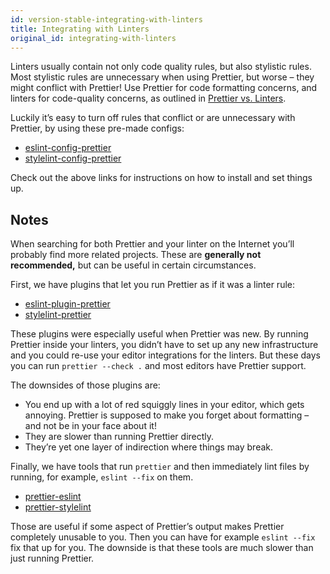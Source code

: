 ```yaml
---
id: version-stable-integrating-with-linters
title: Integrating with Linters
original_id: integrating-with-linters
---
```


Linters usually contain not only code quality rules, but also stylistic rules. Most stylistic rules are unnecessary when using Prettier, but worse – they might conflict with Prettier! Use Prettier for code formatting concerns, and linters for code-quality concerns, as outlined in [Prettier vs. Linters](comparison.md).

Luckily it’s easy to turn off rules that conflict or are unnecessary with Prettier, by using these pre-made configs:

- [eslint-config-prettier](https://github.com/prettier/eslint-config-prettier)
- [stylelint-config-prettier](https://github.com/prettier/stylelint-config-prettier)

Check out the above links for instructions on how to install and set things up.

## Notes

When searching for both Prettier and your linter on the Internet you’ll probably find more related projects. These are **generally not recommended,** but can be useful in certain circumstances.

First, we have plugins that let you run Prettier as if it was a linter rule:

- [eslint-plugin-prettier](https://github.com/prettier/eslint-plugin-prettier)
- [stylelint-prettier](https://github.com/prettier/stylelint-prettier)

These plugins were especially useful when Prettier was new. By running Prettier inside your linters, you didn’t have to set up any new infrastructure and you could re-use your editor integrations for the linters. But these days you can run `prettier --check .` and most editors have Prettier support.

The downsides of those plugins are:

- You end up with a lot of red squiggly lines in your editor, which gets annoying. Prettier is supposed to make you forget about formatting – and not be in your face about it!
- They are slower than running Prettier directly.
- They’re yet one layer of indirection where things may break.

Finally, we have tools that run `prettier` and then immediately lint files by running, for example, `eslint --fix` on them.

- [prettier-eslint](https://github.com/prettier/prettier-eslint)
- [prettier-stylelint](https://github.com/hugomrdias/prettier-stylelint)

Those are useful if some aspect of Prettier’s output makes Prettier completely unusable to you. Then you can have for example `eslint --fix` fix that up for you. The downside is that these tools are much slower than just running Prettier.
